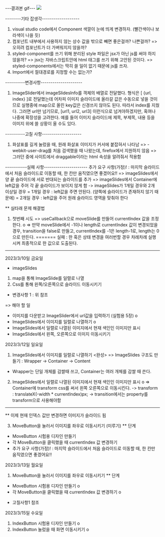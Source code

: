 ---결과본 gif---
<img src="https://user-images.githubusercontent.com/122195454/225238597-dc9a2477-69d0-4222-a64c-769b7a353728.gif" />

--------기타 잡생각-------------------
 1. visual studio code에서 Component 색깔이 눈에 띄게 변경하자. (빨간색이나 보라색이 나을 듯)
 2. 컴포넌트 내부에서 사용하지 않는 상수 값을 밖으로 빼면 좋은걸까? 나쁜걸까?
  => 오히려 컴포넌트가 더 가벼워지지 않을까?
 3. styled-component를 쓰기 위해 분리된 style 파일은 jsx가 아닌 js를 써야 하지 않을까?
  => jsx는 자바스크립트안에 html 태그를 쓰기 위해 고안된 것이다.
  => styled-components에서는 딱히 쓸 일이 없기 때문에 js를 쓰자.
 4. Import에서 절대경로를 지정할 수는 없는가?

 ----------변경사항---------------------
 1. ImageSlider에서 imageSlidesInfo를 객체의 배열로 전달했다.
 형식은 [ {url, index} ]로 전달했는데 어차피 이미지 슬라이드에 올라갈 값은 수동으로 넣을 것이므로
 실행중에 map으로 올린 key값은 신경쓰지 않아도 된다. 따라서 index를 지웠다.
 그러면 url만 넘기므로, [url1, url2, url3] 이런식으로 넘겨야하겠지만, 혹여나 나중에 확장성을 고려한다.
 예를 들어 이미지 슬라이드에 제목, 부제목, 내용 등을 이미지 위에 쓸 상황이 올 수도 있다.

 ----------고칠 사항--------------------
1. 화살표를 길게 눌렀을 때, 원래 화살표 이미지가 커서에 붙잡혀서 나타남
=> -webkit-user-drag를 처음 검색했을 때 나왔는데, firefox에서 지원하지 않음
=> 그러던 중에 사이트에서 draggable이라는 html 속성을 알려줘서 적용함

-----------실패 사항----------------------
  추가 요구 사항(가정)! : 마지막 슬라이드에서 처음 슬라이드로 이동할 때, 한 칸만 움직였으면 좋겠어요!!
  => imageSlides에서 양 끝 슬라이드에 서로 반대되는 슬라이드를 추가
  => imageSlides에서 Container에 left값을 주어 각 끝 슬라이드가 보이지 않게 함
   -> imageSlides가 1개일 경우와 2개 이상일 경우
    = 1개일 경우 : left값을 주면 안된다. (양쪽에 슬라이드가 존재하지 않기 때문에)
    = 2개일 경우 : left값을 주어 원래 슬라이드 영역을 맞춰야 한다

  ** 실타래 문제 해결법
  1. 첫번째 시도
  => useCallback으로 moveSlide를 만들어 currentIndex 값을 조정한다. o
  => 만약 moveSlide에서 -1이나 length로 currentIndex 값이 변경되었을 경우, transition을 false로 만들고, currentIndex를 -1은 length-1로, length는 0으로 만든다.
  ======= 실패 : 한 훅은 상태 변경을 여러번할 경우 차례차례 실행시켜 최종적으로 한 값으로 도출된다. 
  ------------------------------------------------------------------------

2023/3/10일 금요일
- imageSlides
 1. map을 통해 ImageSlide를 일렬로 나열
 2. Css를 통해 왼쪽/오른쪽으로 슬라이드 이동시키기
 * 변경사항 1 : 위 참조

=> 해야 할 일 
 - 이미지를 다운받고 ImageSlider에서 url값을 입력하기 (실험용 5장) o
 - ImageSlides에서 이미지를 일렬로 나열하기 o
 - ImageSlides에서 일렬로 나열된 이미지에서 현재 색인인 이미지만 표시
 - ImageSlides에서 왼쪽, 오른쪽으로 이미지 이동시키기

2023/3/12일 일요일
1. ImageSlides에서 이미지를 일렬로 나열하기 <완성>
=> ImageSlides 구조도 만들기 : Wrapper ->  Container -> Content 
  * Wrapper는 단일 개체를 감쌀때 쓰고, Container는 여러 개체를 감쌀 때 쓴다.

2. ImageSlides에서 일렬로 나열된 이미지에서 현재 색인인 이미지만 표시 o
=> Container에 transform css를 써서 왼쪽 오른쪽으로 이동시킨다.
 -> transform : translateX(-width * currentIndex)px;
 -> transition에서는 property를 transform으로 사용해야함
----------------------------------------------------
** 이제 현재 인덱스 값만 변경하면 이미지가 슬라이드 됨 

3. MoveButton을 눌러서 이미지를 좌우로 이동시키기 (미루기)
** 단계
 - MoveButton 시험용 디자인 만들기
 - 각 MoveButton을 클릭했을 때 currentIndex 값 변경하기
 - 추가 요구 사항(가정)! : 마지막 슬라이드에서 처음 슬라이드로 이동할 때, 한 칸만 움직였으면 좋겠어요!!

2023/3/13일 월요일
1. MoveButton을 눌러서 이미지를 좌우로 이동시키기 
** 단계
 - MoveButton 시험용 디자인 만들기 o
 - 각 MoveButton을 클릭했을 때 currentIndex 값 변경하기 o
 
 * 고칠사항1 참조

2023/3/15일 수요일
1. IndexButton 시험용 디자인 만들기 o
2. IndexButton 눌렀을 때 화면 이동시키기 o